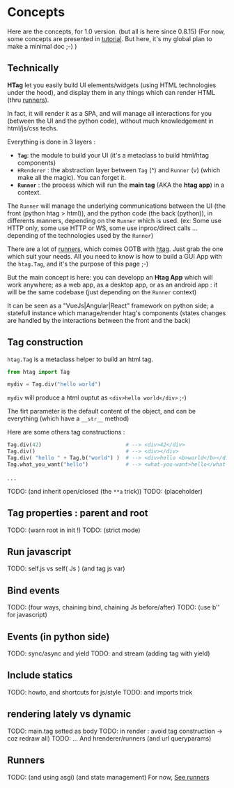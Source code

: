
# Concepts

Here are the concepts, for 1.0 version. (but all is here since 0.8.15)
(For now, some concepts are presented in [tutorial](../tutorial). But here, it's my global plan to make a minimal doc ;-) )

## Technically 
**HTag** let you easily build UI elements/widgets (using HTML technologies under the hood), and display them in any things which can render HTML (thru [runners](../runners)).

In fact, it will render it as a SPA, and will manage all interactions for you (between the UI and the python code), without much knowledgement in html/js/css techs. 

Everything is done in 3 layers :

* **`Tag`**: the module to build your UI (it's a metaclass to build html/htag components)
* `HRenderer` : the abstraction layer between `Tag` (^) and `Runner` (v) (which make all the magic). You can forget it.
* **`Runner`** : the process which will run the **main tag** (AKA the **htag app**) in a context.

The `Runner` will manage the underlying communications between the UI (the front (python htag > html)), and the python code (the back (python)), in differents manners, depending on the `Runner` which is used. (ex: Some use HTTP only, some use HTTP or WS, some use inproc/direct calls ... depending of the technologies used by the `Runner`)

There are a lot of [runners](../runners), which comes OOTB with [htag](https://pypi.org/project/htag/). Just grab the one which suit your needs. All you need to know is how to build a GUI App with the `htag.Tag`, and it's the purpose of this page ;-)

But the main concept is here: you can developp an **Htag App** which will work anywhere; as a web app, as a desktop app, or as an android app : it will be the same codebase (just depending on the `Runner` context)

It can be seen as a "VueJs|Angular|React" framework on python side; a statefull instance which manage/render htag's components (states changes are handled by the interactions between the front and the back)

## Tag construction 

`htag.Tag` is a metaclass helper to build an html tag.

```python
from htag import Tag

mydiv = Tag.div("hello world")
```
`mydiv` will produce a html ouptut as `<div>hello world</div>` ;-)

The firt parameter is the default content of the object, and can be everything (which have a `__str__` method)

Here are some others tag constructions :

``` python
Tag.div(42)                           # --> <div>42</div>
Tag.div()                             # --> <div></div>
Tag.div( "hello " + Tag.b("world") )  # --> <div>hello <b>world</b></div>
Tag.what_you_want("hello")            # --> <what-you-want>hello</what-you-want>
```
. . .

TODO: (and inherit open/closed (the `**a` trick))
TODO: (placeholder) 

## Tag properties : parent and root 
TODO: (warn root in init !) 
TODO: (strict mode)

## Run javascript
TODO: self.js vs self( Js ) (and tag js var)

## Bind events 
TODO: (four ways, chaining bind, chaining Js before/after)
TODO: (use b'' for javascript)

## Events (in python side)
TODO: sync/async and yield
TODO: and stream (adding tag with yield)

## Include statics 
TODO: howto, and shortcuts for js/style
TODO: and imports trick

## rendering lately vs dynamic
TODO: main.tag setted as body
TODO: in render : avoid tag construction -> coz redraw all) 
TODO: ... And hrenderer/runners (and url queryparams) 

## Runners
TODO: (and using asgi) (and state management)
For now, [See runners](../runners)
